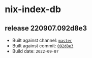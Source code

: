 # nix-index-db
## release 220907.092d8e3
- Built against channel: [`master`](https://github.com/nixos/nixpkgs/tree/master)
- Built against commit: [`092d8e3`](https://github.com/NixOS/nixpkgs/commit/092d8e3d4ea7ae8c710be956ef68e1f880dfacd8)
- Build date: `2022-09-07`
